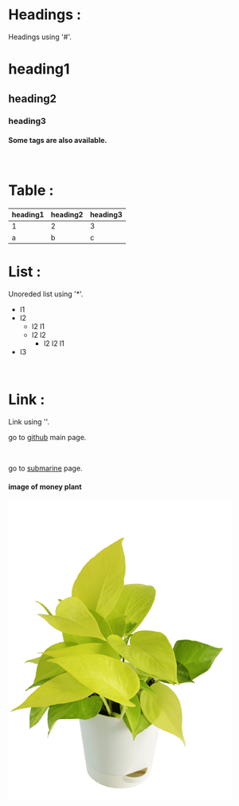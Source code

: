 # Headings :
 Headings using '#'.

# heading1
## heading2
### heading3
<h4>Some tags are also available.</h4>

<br>

# Table :

heading1|heading2|heading3
--------|--------|--------
1|2|3
a|b|c

# List :
Unoreded list using '*'.

* l1
* l2
  * l2 l1
  * l2 l2
    * l2 l2 l1
* l3

<br>

# Link :
Link using '[]()'.

go to [github](https://github.com/barnaligorai) main page.

<br>

go to [submarine](https://barnaligorai.github.io/submarine/) page.


#### image of money plant
![money plant](./money_plant.png)

